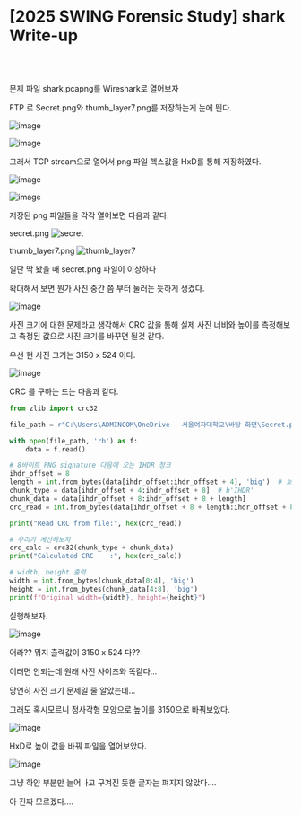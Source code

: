 <!DOCTYPE html>
<html>
<head>
        <link rel="stylesheet" type="text/css" href="sytle.css">
</head>
<body>
        <h1>[2025 SWING Forensic Study] shark Write-up</h1>
</body>
<br>
<br>
</html>

문제 파일 shark.pcapng를 Wireshark로 열어보자

FTP 로 Secret.png와 thumb_layer7.png를 저장하는게 눈에 띈다.

![image](https://github.com/user-attachments/assets/e77b9835-4da9-4d8a-aabb-9223cb9c73cf)

![image](https://github.com/user-attachments/assets/17753b87-4160-44cf-b968-4806e49bf5bb)

그래서 TCP stream으로 열어서 png 파일 헥스값을 HxD를 통해 저장하였다.

![image](https://github.com/user-attachments/assets/4db7f82a-ee56-4712-bf16-2bea47f1db96)

![image](https://github.com/user-attachments/assets/0b44680c-1616-456b-b73b-464c8deec86a)

저장된 png 파일들을 각각 열어보면 다음과 같다.

secret.png
![secret](https://github.com/user-attachments/assets/31cfb38f-1ea1-4d96-800c-3dbf5e765ebb)

thumb_layer7.png
![thumb_layer7](https://github.com/user-attachments/assets/ae001433-93af-46f6-906c-755b55364793)

일단 딱 봤을 때 secret.png 파일이 이상하다

확대해서 보면 뭔가 사진 중간 쯤 부터 눌러논 듯하게 생겼다. 

![image](https://github.com/user-attachments/assets/346e0f30-5c71-4970-8ae9-7beac97ee7a5)

사진 크기에 대한 문제라고 생각해서 CRC 값을 통해 실제 사진 너비와 높이를 측정해보고 측정된 값으로 사진 크기를 바꾸면 될것 같다.

우선 현 사진 크기는 3150 x 524 이다.

![image](https://github.com/user-attachments/assets/66f434bc-5377-4115-9028-661b9b884288)

CRC 를 구하는 드는 다음과 같다.

```python
from zlib import crc32

file_path = r"C:\Users\ADMINCOM\OneDrive - 서울여자대학교\바탕 화면\Secret.png"

with open(file_path, 'rb') as f:
    data = f.read()

# 8바이트 PNG signature 다음에 오는 IHDR 청크
ihdr_offset = 8
length = int.from_bytes(data[ihdr_offset:ihdr_offset + 4], 'big')  # 보통 13
chunk_type = data[ihdr_offset + 4:ihdr_offset + 8]  # b'IHDR'
chunk_data = data[ihdr_offset + 8:ihdr_offset + 8 + length]
crc_read = int.from_bytes(data[ihdr_offset + 8 + length:ihdr_offset + 8 + length + 4], 'big')

print("Read CRC from file:", hex(crc_read))

# 우리가 계산해보자
crc_calc = crc32(chunk_type + chunk_data)
print("Calculated CRC    :", hex(crc_calc))

# width, height 출력
width = int.from_bytes(chunk_data[0:4], 'big')
height = int.from_bytes(chunk_data[4:8], 'big')
print(f"Original width={width}, height={height}")

```

실행해보자.

![image](https://github.com/user-attachments/assets/9a42c6ba-5a89-466c-baac-cdd5037ceab5)

어라?? 뭐지 출력값이 3150 x 524 다??

이러면 안되는데 원래 사진 사이즈와 똑같다...

당연히 사진 크기 문제일 줄 알았는데...

그래도 혹시모르니 정사각형 모양으로 높이를 3150으로 바꿔보았다.

![image](https://github.com/user-attachments/assets/dcb10d41-273a-4688-8ba6-2eea30660f11)

HxD로 높이 값을 바꿔 파일을 열어보았다.

![image](https://github.com/user-attachments/assets/b35643e2-d294-4445-9993-3d6b44aaa2ca)

그냥 하얀 부분만 늘어나고 구겨진 듯한 글자는 펴지지 않았다....

아 진짜 모르겠다....
